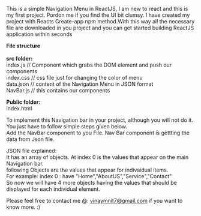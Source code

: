 This is a simple Navigation Menu in ReactJS, I am new to react and this is my first project. Pordon me if you find the UI bit clumsy. I have created my project with Reacts Create-app npm method.With this way all the necessary file are downloaded in you project and you can get started building ReactJS application within seconds<br/>

<b>File structure</b>            <br/><br/>
<b>src folder:</b> <br/>
index.js  // Component which grabs the DOM element and push our components<br/>
index.css // css file just for changing the color of menu <br/>
data.json // content of the Navigation Menu in JSON format<br/>
NavBar.js // this contains our components<br/>

<b>Public folder:  </b> <br/>
index.html<br/>

To implement this Navigation bar in your project, although you will not do it. You just have to follow simple steps given below. <br/>
Add the NavBar component to you File. Nav Bar component is gettting the data from Json file.<br/>

JSON file explained: <br/>
It has an array of objects. At index 0 is the values that appear on the main Navigation bar. <br/>
following Objects are the values that appear for indivaidual items.<br/>
For example: index 0 : have "Home","AboutUS","Service","Contact"<br/>
So now we will have 4 more objects having the values that should be displayed for each individual element.<br/>

Please feel free to contact me @: vinaymnit7@gmail.com if you want to know more. :)
